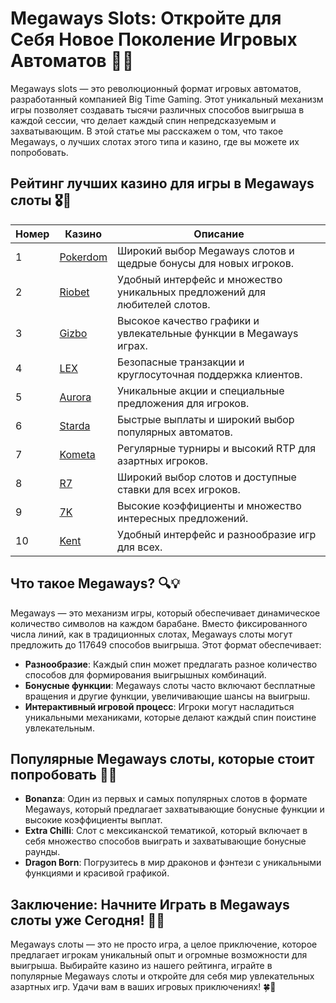 # Megaways Slots: Откройте для Себя Новое Поколение Игровых Автоматов 🎰✨

Megaways slots — это революционный формат игровых автоматов, разработанный компанией Big Time Gaming. Этот уникальный механизм игры позволяет создавать тысячи различных способов выигрыша в каждой сессии, что делает каждый спин непредсказуемым и захватывающим. В этой статье мы расскажем о том, что такое Megaways, о лучших слотах этого типа и казино, где вы можете их попробовать.

## Рейтинг лучших казино для игры в Megaways слоты 🎖️🌟

| Номер | Казино | Описание |
|-------|--------|----------|
| 1 | [Pokerdom](https://brandplay.link/4k77v2yx) | Широкий выбор Megaways слотов и щедрые бонусы для новых игроков. |
| 2 | [Riobet](https://brandplay.link/7xBLTPyj) | Удобный интерфейс и множество уникальных предложений для любителей слотов. |
| 3 | [Gizbo](https://brandplay.link/bprXw4YV) | Высокое качество графики и увлекательные функции в Megaways играх. |
| 4 | [LEX](https://brandplay.link/zW4hdDFV) | Безопасные транзакции и круглосуточная поддержка клиентов. |
| 5 | [Aurora](https://10trafic-stat2.com/click/668546556bcc6313411604bd/6766/13032/subaccount) | Уникальные акции и специальные предложения для игроков. |
| 6 | [Starda](https://brandplay.link/fB7xwRFL) | Быстрые выплаты и широкий выбор популярных автоматов. |
| 7 | [Kometa](https://brandplay.link/8ZymQJV8) | Регулярные турниры и высокий RTP для азартных игроков. |
| 8 | [R7](https://brandplay.link/bMd3Yjsw) | Широкий выбор слотов и доступные ставки для всех игроков. |
| 9 | [7K](https://brandplay.link/BvQyFShp) | Высокие коэффициенты и множество интересных предложений. |
| 10 | [Kent](https://brandplay.link/Fv2WP3js) | Удобный интерфейс и разнообразие игр для всех. |

## Что такое Megaways? 🔍💡

Megaways — это механизм игры, который обеспечивает динамическое количество символов на каждом барабане. Вместо фиксированного числа линий, как в традиционных слотах, Megaways слоты могут предложить до 117649 способов выигрыша. Этот формат обеспечивает:

- **Разнообразие**: Каждый спин может предлагать разное количество способов для формирования выигрышных комбинаций.
- **Бонусные функции**: Megaways слоты часто включают бесплатные вращения и другие функции, увеличивающие шансы на выигрыш.
- **Интерактивный игровой процесс**: Игроки могут насладиться уникальными механиками, которые делают каждый спин поистине увлекательным.

## Популярные Megaways слоты, которые стоит попробовать 🎲🔥

- **Bonanza**: Один из первых и самых популярных слотов в формате Megaways, который предлагает захватывающие бонусные функции и высокие коэффициенты выплат.
- **Extra Chilli**: Слот с мексиканской тематикой, который включает в себя множество способов выиграть и захватывающие бонусные раунды.
- **Dragon Born**: Погрузитесь в мир драконов и фэнтези с уникальными функциями и красивой графикой.

## Заключение: Начните Играть в Megaways слоты уже Сегодня! 🌟🎊

Megaways слоты — это не просто игра, а целое приключение, которое предлагает игрокам уникальный опыт и огромные возможности для выигрыша. Выбирайте казино из нашего рейтинга, играйте в популярные Megaways слоты и откройте для себя мир увлекательных азартных игр. Удачи вам в ваших игровых приключениях! 🍀🎰
